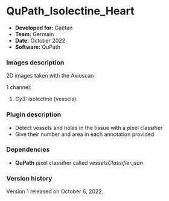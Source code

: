# QuPath_Isolectine_Heart

* **Developed for:** Gaëtan
* **Team:** Germain
* **Date:** October 2022
* **Software:** QuPath

### Images description

2D images taken with the Axioscan

1 channel:
  1. *Cy3:* isolectine (vessels)

### Plugin description

* Detect vessels and holes in the tissue with a pixel classifier
* Give their number and area in each annotation provided

### Dependencies

* **QuPath** pixel classifier called *vesselsClassifier.json*

### Version history

Version 1 released on October 6, 2022.
